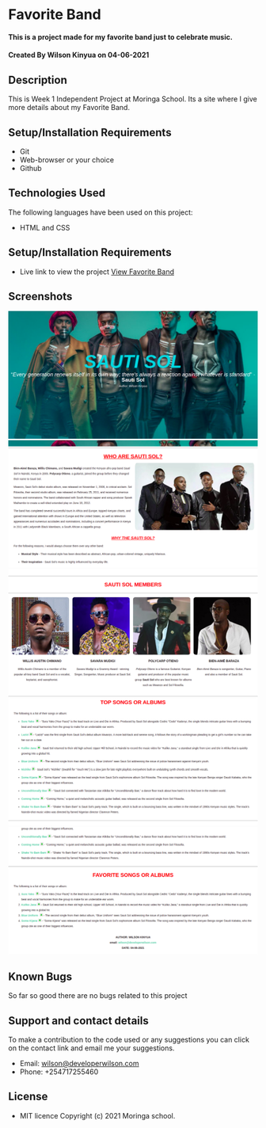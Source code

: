 # Favorite Band
#### This is a project made for my favorite band just to celebrate music. 
#### Created By Wilson Kinyua on 04-06-2021
## Description
This is Week 1 Independent Project at Moringa School. Its a site where I give more details about my Favorite Band.
## Setup/Installation Requirements
* Git
* Web-browser or your choice
* Github
## Technologies Used
 The following languages have been used on this project:
 * HTML and CSS

## Setup/Installation Requirements

* Live link to view the project <a href="https://wilsonkinyua.github.io/fav-band/">View Favorite Band</a>
## Screenshots
<img src="./images/1.png" alt="screenshot" />
<img src="./images/2.png" alt="screenshot" />
<img src="./images/3.png" alt="screenshot" />
<img src="./images/4.png" alt="screenshot" />
<img src="./images/5.png" alt="screenshot" />

## Known Bugs
 So far so good there are no bugs related to this project
## Support and contact details
To make a contribution to the code used or any suggestions you can click on the contact link and email me your suggestions.
* Email: wilson@developerwilson.com
* Phone: +254717255460
## License
* MIT licence Copyright (c) 2021 Moringa school.
  